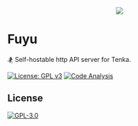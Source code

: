 <p align="center">
    <img src="https://github.com/yukino-org/media/blob/main/images/subbanners/gh-fuyu-banner.png?raw=true">
</p>

# Fuyu

🏂 Self-hostable http API server for Tenka.

[![License: GPL v3](https://img.shields.io/badge/License-GPL_v3-blue.svg)](https://www.gnu.org/licenses/gpl-3.0)
[![Code Analysis](https://github.com/yukino-org/fuyu/actions/workflows/code-analysis.yml/badge.svg)](https://github.com/yukino-org/fuyu/actions/workflows/code-analysis.yml)

## License

[![GPL-3.0](https://github.com/yukino-org/media/blob/main/images/license-logo/gplv3.png?raw=true)](./LICENSE)
